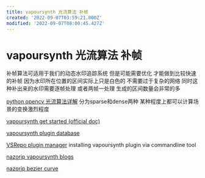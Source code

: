 ```yaml
---
title: vapoursynth 光流算法 补帧
created: '2022-09-07T03:59:21.000Z'
modified: '2022-09-07T08:00:45.427Z'
---
```


# vapoursynth 光流算法 补帧

补帧算法可适用于我们的动态水印追踪系统 但是可能需要优化 才能做到比较快速的补帧 因为水印所在位置的区间实际上只是白色的 不需要过于复杂的网络 同时这种补出来的水印需要逐帧处理 或者两帧一处理 生成的区间数量会非常的多

[python opencv 光流算法详解](https://learnopencv.com/optical-flow-in-opencv/) 分为sparse和dense两种 某种程度上都可以计算场景的变换激烈程度

[vapoursynth get started (official doc)](http://www.vapoursynth.com/doc/gettingstarted.html)

[vapoursynth plugin database](http://vsdb.top/)

[VSRepo plugin manager](https://github.com/vapoursynth/vsrepo) installing vapoursynth plugin via commandline tool 

[nazorip vapoursynth blogs](https://www.nazorip.site/category/Tutorials/)

[nazorip bezier curve]()
